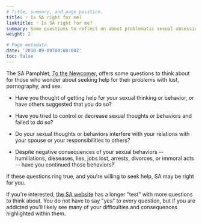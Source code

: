 ```yaml
---
# Title, summary, and page position.
title: ❔ Is SA right for me?
linktitle: ❔ Is SA right for me?
summary: Some questions to reflect on about problematic sexual obsession and acting out.
weight: 2

# Page metadata.
date: '2018-09-09T00:00:00Z'
toc: false
---
```


The SA Pamphlet, [To the Newcomer](https://www.sa.org/w/wp-content/uploads/newcomer.pdf), offers some questions to think about for those who wonder about seeking help for their problems with lust, pornography, and sex.

* Have you thought of getting help for your sexual thinking or behavior, or have others suggested that you do so?

* Have you tried to control or decrease sexual thoughts or behaviors and failed to do so?

* Do your sexual thoughts or behaviors interfere with your relations with your spouse or your responsibilities to others?

* Despite negative consequences of your sexual behaviors -- humiliations, dieseases, lies, jobs lost, arrests, divorces, or immoral acts -- have you continued those behaviors?

If these questions ring true, and you're willing to seek help, SA may be right for you.

If you're interested, [the SA website](https://www.sa.org/test/) has a longer "test" with more questions to think about. You do not have to say "yes" to every question, but if you are addicted you'll likely see many of your difficulties and consequences highlighted within them.


